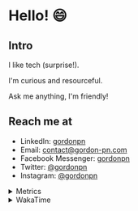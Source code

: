# Hello! 😄

## Intro

I like tech (surprise!).

I'm curious and resourceful.

Ask me anything, I'm friendly!

## Reach me at

- LinkedIn: [gordonpn](https://www.linkedin.com/in/gordonpn/)
- Email: [contact@gordon-pn.com](mailto:contact@gordon-pn.com)
- Facebook Messenger: [gordonpn](https://www.messenger.com/t/Gordonpn)
- Twitter: [@gordonpn](https://twitter.com/Gordonpn)
- Instagram: [@gordonpn](https://www.instagram.com/gordonpn/)

<details>
  <summary>Metrics</summary>

  <img align="center" src="https://github.com/gordonpn/gordonpn/blob/master/github-metrics.svg" alt="GitHub Metrics">

</details>

<details>
  <summary>WakaTime</summary>

  <!--START_SECTION:waka-->
**I'm an Early 🐤** 

```text
🌞 Morning      147 commits       █████░░░░░░░░░░░░░░░░░░░░   20.22 % 
🌆 Daytime      277 commits       █████████░░░░░░░░░░░░░░░░   38.10 % 
🌃 Evening      265 commits       █████████░░░░░░░░░░░░░░░░   36.45 % 
🌙 Night         38 commits       █░░░░░░░░░░░░░░░░░░░░░░░░   05.23 % 

```
📅 **I'm Most Productive on Wednesday** 

```text
Monday         111 commits       ███░░░░░░░░░░░░░░░░░░░░░░   15.27 % 
Tuesday         94 commits       ███░░░░░░░░░░░░░░░░░░░░░░   12.93 % 
Wednesday      153 commits       █████░░░░░░░░░░░░░░░░░░░░   21.05 % 
Thursday        94 commits       ███░░░░░░░░░░░░░░░░░░░░░░   12.93 % 
Friday          92 commits       ███░░░░░░░░░░░░░░░░░░░░░░   12.65 % 
Saturday        67 commits       ██░░░░░░░░░░░░░░░░░░░░░░░   09.22 % 
Sunday         116 commits       ████░░░░░░░░░░░░░░░░░░░░░   15.96 % 

```


📊 **This Week I Spent My Time On** 

```text
💬 Programming Languages: 
Java                     11 hrs 29 mins      ███████████████████░░░░░░   75.97 % 
JSON                     40 mins             █░░░░░░░░░░░░░░░░░░░░░░░░   04.41 % 
ERB                      38 mins             █░░░░░░░░░░░░░░░░░░░░░░░░   04.21 % 
YAML                     33 mins             █░░░░░░░░░░░░░░░░░░░░░░░░   03.72 % 
Makefile                 33 mins             █░░░░░░░░░░░░░░░░░░░░░░░░   03.67 % 

🔥 Editors: 
IntelliJ                 14 hrs 49 mins      ████████████████████████░   97.98 % 
VS Code                  18 mins             ░░░░░░░░░░░░░░░░░░░░░░░░░   02.02 % 

```


 Last Updated on 19/02/2023 10:20:31 UTC
<!--END_SECTION:waka-->
</details>

